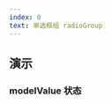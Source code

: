 ```yaml
---
index: 0
text: 单选框组 radioGroup
---
```


## 演示

### modelValue 状态

<demo src="./test/state.vue" langue="vue"  title="状态演示" desc="通过 v-model 控制组件的状态。">
</demo>